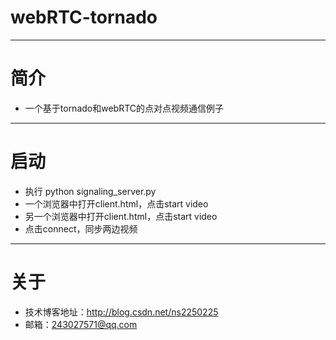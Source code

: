 # webRTC-tornado

---

# 简介
- 一个基于tornado和webRTC的点对点视频通信例子

---

# 启动
- 执行 python signaling_server.py
- 一个浏览器中打开client.html，点击start video
- 另一个浏览器中打开client.html，点击start video
- 点击connect，同步两边视频

---

# 关于
- 技术博客地址：http://blog.csdn.net/ns2250225
- 邮箱：243027571@qq.com